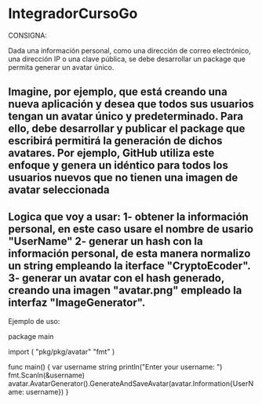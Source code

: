 # IntegradorCursoGo

CONSIGNA:

Dada una información personal, como una dirección de correo electrónico, una dirección IP
o una clave pública, se debe desarrollar un package que permita generar un avatar único.

Imagine, por ejemplo, que está creando una nueva aplicación y desea que todos sus
usuarios tengan un avatar único y predeterminado. Para ello, debe desarrollar y publicar el
package que escribirá permitirá la generación de dichos avatares. Por ejemplo, GitHub
utiliza este enfoque y genera un idéntico para todos los usuarios nuevos que no tienen una
imagen de avatar seleccionada
--------------------------------------------------------------------------------------------
Logica que voy a usar:
1- obtener la información personal, en este caso usare el nombre de usario "UserName"
2- generar un hash con la información personal, de esta manera normalizo un string empleando
	la iterface "CryptoEcoder".
3- generar un avatar con el hash generado, creando una imagen "avatar.png"
	empleado la interfaz "ImageGenerator".
-------------------------------------------------------------------------------------------
Ejemplo de uso:

package main

import (
	"pkg/pkg/avatar"
	"fmt"
)

func main() {
	var username string
	println("Enter your username: ")
	fmt.Scanln(&username)
	avatar.AvatarGenerator().GenerateAndSaveAvatar(avatar.Information{UserName: username})
}
